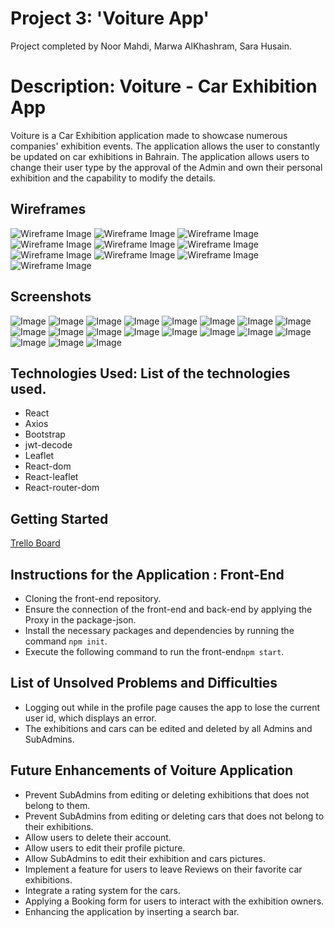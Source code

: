 # Project 3: 'Voiture App'
Project completed by Noor Mahdi, Marwa AlKhashram, Sara Husain.

# Description: Voiture - Car Exhibition App
Voiture is a Car Exhibition application made to showcase numerous companies' exhibition events. The application allows the user to constantly be updated on car exhibitions in Bahrain. The application allows users to change their user type by the approval of the Admin and own their personal exhibition and the capability to modify the details.

## Wireframes
![Wireframe Image](public/wireframes/1.png) ![Wireframe Image](public/wireframes/2.png) ![Wireframe Image](public/wireframes/3.png) ![Wireframe Image](public/wireframes/4.png) ![Wireframe Image](public/wireframes/5.png) ![Wireframe Image](public/wireframes/6.png) ![Wireframe Image](public/wireframes/7.png) ![Wireframe Image](public/wireframes/8.png) ![Wireframe Image](public/wireframes/9.png) ![Wireframe Image](public/wireframes/10.png)

## Screenshots
![Image](<public/screenshots/admin create exhibition.png>) ![Image](<public/screenshots/admin exhibition cars.png>) ![Image](<public/screenshots/admin homepage.png>) ![Image](<public/screenshots/exhibition add.png>) ![Image](<public/screenshots/exhibition add2.png>) ![Image](<public/screenshots/exhibition detail.png>) ![Image](<public/screenshots/exhibition detail2.png>) ![Image](<public/screenshots/loggedout exhibition cars.png>) ![Image](<public/screenshots/loggedout exhibition index.png>) ![Image](<public/screenshots/loggedout homepage.png>) ![Image](<public/screenshots/profile edit.png>) ![Image](public/screenshots/profile.png) ![Image](<public/screenshots/request form.png>) ![Image](<public/screenshots/request list.png>) ![Image](public/screenshots/signin.png) ![Image](public/screenshots/signup.png) ![Image](<public/screenshots/user exhibition cars.png>) ![Image](<public/screenshots/user homepage.png>) ![Image](<public/screenshots/users index.png>)

## Technologies Used: List of the technologies used.
- React
- Axios
- Bootstrap
- jwt-decode
- Leaflet
- React-dom
- React-leaflet
- React-router-dom

## Getting Started
[Trello Board](https://trello.com/b/ebbHDNVj/project-3)

## Instructions for the Application : Front-End
- Cloning the front-end repository.
- Ensure the connection of the front-end and back-end by applying the Proxy in the package-json.
- Install the necessary packages and dependencies by running the command `npm init`.
- Execute the following command to run the front-end`npm start`.

## List of Unsolved Problems and Difficulties
- Logging out while in the profile page causes the app to lose the current user id, which displays an error.
- The exhibitions and cars can be edited and deleted by all Admins and SubAdmins.

## Future Enhancements of Voiture Application
- Prevent SubAdmins from editing or deleting exhibitions that does not belong to them.
- Prevent SubAdmins from editing or deleting cars that does not belong to their exhibitions.
- Allow users to delete their account.
- Allow users to edit their profile picture.
- Allow SubAdmins to edit their exhibition and cars pictures.
- Implement a feature for users to leave Reviews on their favorite car exhibitions.
- Integrate a rating system for the cars.
- Applying a Booking form for users to interact with the exhibition owners.
- Enhancing the application by inserting a search bar.
